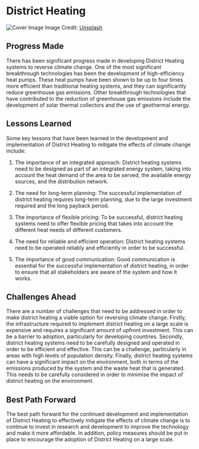# District Heating

![Cover Image](https://images.unsplash.com/photo-1539186607619-df476afe6ff1?crop=entropy&cs=tinysrgb&fit=max&fm=jpg&ixid=Mnw0NDM1NTZ8MHwxfHNlYXJjaHwxfHxEaXN0cmljdCUyMEhlYXRpbmd8ZW58MHx8fHwxNjgzMDQ4OTg5&ixlib=rb-4.0.3&q=80&w=1080)
Image Credit: [Unsplash](https://unsplash.com/@martinadams)

## Progress Made

There has been significant progress made in developing District Heating systems to reverse climate change. One of the most significant breakthrough technologies has been the development of high-efficiency heat pumps. These heat pumps have been shown to be up to four times more efficient than traditional heating systems, and they can significantly reduce greenhouse gas emissions. Other breakthrough technologies that have contributed to the reduction of greenhouse gas emissions include the development of solar thermal collectors and the use of geothermal energy.

## Lessons Learned

Some key lessons that have been learned in the development and implementation of District Heating to mitigate the effects of climate change include:

1. The importance of an integrated approach: District heating systems need to be designed as part of an integrated energy system, taking into account the heat demand of the area to be served, the available energy sources, and the distribution network.

2. The need for long-term planning: The successful implementation of district heating requires long-term planning, due to the large investment required and the long payback period.

3. The importance of flexible pricing: To be successful, district heating systems need to offer flexible pricing that takes into account the different heat needs of different customers.

4. The need for reliable and efficient operation: District heating systems need to be operated reliably and efficiently in order to be successful.

5. The importance of good communication: Good communication is essential for the successful implementation of district heating, in order to ensure that all stakeholders are aware of the system and how it works.

## Challenges Ahead

There are a number of challenges that need to be addressed in order to make district heating a viable option for reversing climate change. Firstly, the infrastructure required to implement district heating on a large scale is expensive and requires a significant amount of upfront investment. This can be a barrier to adoption, particularly for developing countries. Secondly, district heating systems need to be carefully designed and operated in order to be efficient and effective. This can be a challenge, particularly in areas with high levels of population density. Finally, district heating systems can have a significant impact on the environment, both in terms of the emissions produced by the system and the waste heat that is generated. This needs to be carefully considered in order to minimise the impact of district heating on the environment.

## Best Path Forward

The best path forward for the continued development and implementation of District Heating to effectively mitigate the effects of climate change is to continue to invest in research and development to improve the technology and make it more affordable. In addition, policy measures should be put in place to encourage the adoption of District Heating on a large scale.
